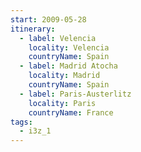 ```yaml
---
start: 2009-05-28
itinerary:
  - label: Velencia
    locality: Velencia
    countryName: Spain
  - label: Madrid Atocha
    locality: Madrid
    countryName: Spain
  - label: Paris-Austerlitz
    locality: Paris
    countryName: France
tags:
  - i3z_1
---
```

